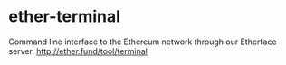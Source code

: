 ether-terminal
==============

Command line interface to the Ethereum network through our Etherface server.
http://ether.fund/tool/terminal